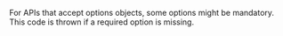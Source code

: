 
For APIs that accept options objects, some options might be mandatory. This code
is thrown if a required option is missing.

<a id="ERR_MISSING_PASSPHRASE"></a>
